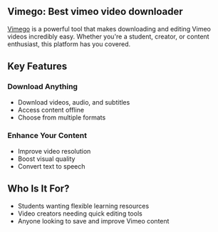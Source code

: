 ## Vimego: Best vimeo video downloader

[Vimego](https://www.vimego.io/) is a powerful tool that makes downloading and editing Vimeo videos incredibly easy. Whether you're a student, creator, or content enthusiast, this platform has you covered.

## Key Features

### Download Anything
- Download videos, audio, and subtitles
- Access content offline
- Choose from multiple formats

### Enhance Your Content
- Improve video resolution
- Boost visual quality
- Convert text to speech

## Who Is It For?

- Students wanting flexible learning resources
- Video creators needing quick editing tools
- Anyone looking to save and improve Vimeo content
